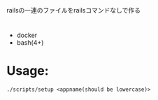railsの一連のファイルをrailsコマンドなしで作る


#
- docker
- bash(4+)


# Usage:
```
./scripts/setup <appname(should be lowercase)>
```

